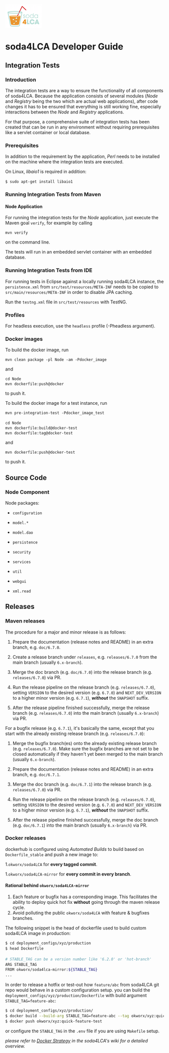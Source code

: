 ![ ](images/soda4LCA_logo_sm.png)

# soda4LCA Developer Guide #


## Integration Tests ##

### Introduction ###

The integration tests are a way to ensure the functionality of all components
of soda4LCA. Because the application consists of several modules (*Node* and 
*Registry* being the two which are actual web applications), after code changes 
it has to be ensured that everything is still working fine, especially 
interactions between the *Node* and *Registry* applications.

For that purpose, a comprehensive suite of integration tests has been created 
that can be run in any environment without requiring prerequisites like a 
servlet container or local database. 


### Prerequisites ###

In addition to the requirement by the application, *Perl* needs to be installed
on the machine where the integration tests are executed. 

On Linux, *libaio1* is required in addition:

`$ sudo apt-get install libaio1`


### Running Integration Tests from Maven ###

#### Node Application ####

For running the integration tests for the *Node* application, just execute the 
Maven goal `verify`, for example by calling

    mvn verify

on the command line. 

The tests will run in an embedded servlet container with an embedded database.


### Running Integration Tests from IDE ###

For running tests in Eclipse against a locally running soda4LCA instance, the 
`persistence.xml` from `src/test/resources/META-INF` needs to be copied to 
`src/main/resources/META-INF` in order to disable JPA caching. 

Run the `testng.xml` file in `src/test/resources` with TestNG. 


### Profiles ###

For headless execution, use the `headless` profile (-Pheadless argument).


### Docker images ###

To build the docker image, run

    mvn clean package -pl Node -am -Pdocker_image

and

    cd Node 
    mvn dockerfile:push@docker
    
to push it. 


To build the docker image for a test instance, run

    mvn pre-integration-test -Pdocker_image_test

    cd Node 
    mvn dockerfile:build@docker-test
    mvn dockerfile:tag@docker-test

and

    mvn dockerfile:push@docker-test
    
to push it. 


## Source Code ##

### Node Component ###

Node packages:

- `configuration`

- `model.*`

- `model.dao`

- `persistence`

- `security`

- `services`

- `util`

- `webgui`

- `xml.read`


## Releases


### Maven releases

The procedure for a major and minor release is as follows:

1. Prepare the documentation (release notes and README) in an extra branch, e.g. `doc/6.7.0`. 

2. Create a release branch under `releases`, e.g. `releases/6.7.0` from the main branch (usually `6.x-branch`). 
   
3. Merge the doc branch (e.g. `doc/6.7.0`) into the release branch (e.g. `releases/6.7.0`) via PR.

4. Run the release pipeline on the release branch (e.g. `releases/6.7.0`), setting `VERSION` to the desired version 
   (e.g. `6.7.0`) and `NEXT_DEV_VERSION` to a higher minor version (e.g. `6.7.1`), ***without*** the `SNAPSHOT` suffix.
   
5. After the release pipeline finished successfully, merge the release branch (e.g. `releases/6.7.0`) into the main 
   branch (usually `6.x-branch`) via PR.


For a bugfix release (e.g. `6.7.1`), it's basically the same, except that you start with the already existing release 
branch (e.g. `releases/6.7.0`):

1. Merge the bugfix branch(es) onto the already existing release branch (e.g. `releases/6.7.0`). Make sure the bugfix
   branches are not set to be closed automatically if they haven't yet been merged to the main branch 
   (usually `6.x-branch`).
   
2. Prepare the documentation (release notes and README) in an extra branch, e.g. `doc/6.7.1`.

3. Merge the doc branch (e.g. `doc/6.7.1`) into the release branch (e.g. `releases/6.7.0`) via PR.

4. Run the release pipeline on the release branch (e.g. `releases/6.7.0`), setting `VERSION` to the desired version
   (e.g. `6.7.0`) and `NEXT_DEV_VERSION` to a higher minor version (e.g. `6.7.1`), ***without*** the `SNAPSHOT` suffix.

5. After the release pipeline finished successfully, merge the doc branch (e.g. `doc/6.7.1`) into the main
   branch (usually `6.x-branch`) via PR.


### Docker releases

dockerhub is configured using *Automated Builds* to build based on `Dockerfile_stable` and push a new image to:

1.`okworx/soda4LCA` for **every tagged commit**.

1.`okworx/soda4LCA-mirror` for **every commit in every branch**.



#### Rational behind `okworx/soda4LCA-mirror`

1. Each feature or bugfix has a corresponding image. This facilitates the ability to deploy quick hot fix **without** going through the maven release cycle.
1. Avoid polluting the public `okworx/soda4LCA` with feature & bugfixes branches.


The following snippet is the head of dockerfile used to build custom soda4LCA image in production:

```bash
$ cd deployment_configs/xyz/production
$ head Dockerfile

# STABLE_TAG can be a version number like '6.2.0' or 'hot-branch'
ARG STABLE_TAG
FROM okworx/soda4lca-mirror:${STABLE_TAG}
...
```

In order to release a hotfix or test-out how `feature/abc` from soda4LCA git repo would behave in a custom configuration setup. you can build the `deployment_configs/xyz/production/Dockerfile` with build argument `STABLE_TAG=feature-abc`:

```bash
$ cd deployment_configs/xyz/production/
$ docker build --build-arg STABLE_TAG=feature-abc --tag okworx/xyz:quick-feature-test .
$ docker push okworx/xyz:quick-feature-test
```

or configure the `STABLE_TAG` in the `.env` file if you are using `Makefile` setup.


*please refer to [Docker Strategy](https://bitbucket.org/okusche/soda4lca/wiki/Docker%20Strategy) in the soda4LCA's wiki for a detailed overview.*